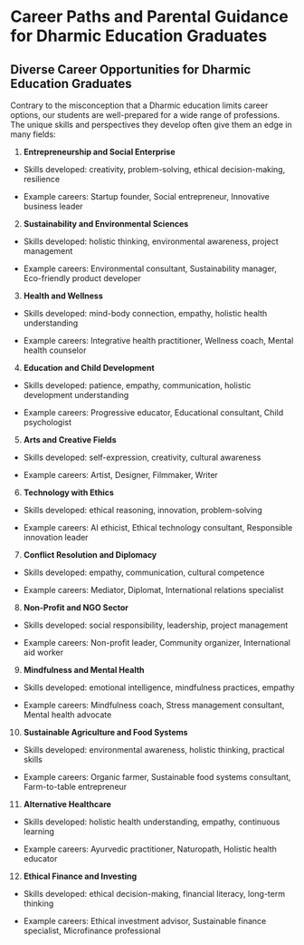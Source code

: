 
# Career Paths and Parental Guidance for Dharmic Education Graduates

## Diverse Career Opportunities for Dharmic Education Graduates

Contrary to the misconception that a Dharmic education limits career options, our students are well-prepared for a wide range of professions. The unique skills and perspectives they develop often give them an edge in many fields:

1. **Entrepreneurship and Social Enterprise**

- Skills developed: creativity, problem-solving, ethical decision-making, resilience

- Example careers: Startup founder, Social entrepreneur, Innovative business leader

2. **Sustainability and Environmental Sciences**

- Skills developed: holistic thinking, environmental awareness, project management

- Example careers: Environmental consultant, Sustainability manager, Eco-friendly product developer

3. **Health and Wellness**

- Skills developed: mind-body connection, empathy, holistic health understanding

- Example careers: Integrative health practitioner, Wellness coach, Mental health counselor

4. **Education and Child Development**

- Skills developed: patience, empathy, communication, holistic development understanding

- Example careers: Progressive educator, Educational consultant, Child psychologist

5. **Arts and Creative Fields**

- Skills developed: self-expression, creativity, cultural awareness

- Example careers: Artist, Designer, Filmmaker, Writer

6. **Technology with Ethics**

- Skills developed: ethical reasoning, innovation, problem-solving

- Example careers: AI ethicist, Ethical technology consultant, Responsible innovation leader

7. **Conflict Resolution and Diplomacy**

- Skills developed: empathy, communication, cultural competence

- Example careers: Mediator, Diplomat, International relations specialist

8. **Non-Profit and NGO Sector**

- Skills developed: social responsibility, leadership, project management

- Example careers: Non-profit leader, Community organizer, International aid worker

9. **Mindfulness and Mental Health**

- Skills developed: emotional intelligence, mindfulness practices, empathy

- Example careers: Mindfulness coach, Stress management consultant, Mental health advocate

10. **Sustainable Agriculture and Food Systems**

- Skills developed: environmental awareness, holistic thinking, practical skills

- Example careers: Organic farmer, Sustainable food systems consultant, Farm-to-table entrepreneur

11. **Alternative Healthcare**

- Skills developed: holistic health understanding, empathy, continuous learning

- Example careers: Ayurvedic practitioner, Naturopath, Holistic health educator

12. **Ethical Finance and Investing**

- Skills developed: ethical decision-making, financial literacy, long-term thinking

- Example careers: Ethical investment advisor, Sustainable finance specialist, Microfinance professional